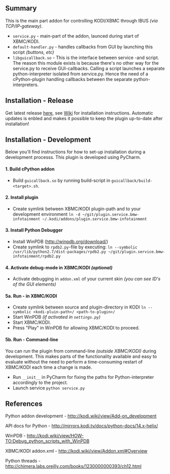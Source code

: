 ## Summary

This is the main part addon for controlling KODI/XBMC through IBUS *(via TCP/IP-gateway)*.

- `service.py` - main-part of the addon, launced during start of XBMC/KODI.
- `default-handler.py` - handles callbacks from GUI by launching this script *(buttons, etc)*
- `libguicallback.so` - This is the interface between service -and script. The reason this module exists is 
because there's no other way for the service.py to receive GUI-callbacks. Calling a script launches a 
separate python-interpreter isolated from service.py. Hence the need of a cPython-plugin handling callbacks between the separate python-interpreters.

## Installation - Release

Get latest release [here](http://deploy.one-infiniteloop.com/kodi/release/), see [Wiki](http://git.one-infiniteloop.com/larsa/bmw-infotainment/wikis/home) for installation instructions. Automatic updates is enbled
 and makes it possible to keep the plugin up-to-date after installation!

## Installation - Development

Below you'll find instructions for how to set-up installation during a development processs. This plugin
is developed using PyCharm.

#### 1. Build cPython addon

- Build `guicallback.so` by running build-script in `guicallback/build-<target>.sh`.

#### 2. Install plugin

- Create symlink between XBMC/KODI plugin-path and to your development environment `ln -d ~/git/plugin.service.bmw-infotainment ~/.kodi/addons/plugin.service.bmw-infotainment`

#### 3. Install Python Debugger

- Install WinPDB (http://winpdb.org/download/)
- Create symlink to `rpdb2.py`-file by executing: `ln --symbolic /usr/lib/python2.7/dist-packages/rpdb2.py ~/git/plugin.service.bmw-infotainment/rpdb2.py`

#### 4. Activate debug-mode in XBMC/KODI *(optional)*
- Activate debugging in `addon.xml` of your current skin *(you can see ID's of the GUI elements)*

#### 5a. Run - in XBMC/KODI
- Create symlink between source and plugin-directory in KODI `ln --symbolic <kodi-pluin-path>/ <path-to-plugin>/`
- Start WinPDB *(if activated in `settings.py`)*
- Start XBMC/KODI. 
- Press "Play" in WinPDB for allowing XBMC/KODI to proceed.

#### 5b. Run - Command-line
You can run the plugin from command-line *(outside XBMC/KODI)* during development. This makes parts of the functionality available and easy to evaluate without the need to perform a time-consuming restart of XBMC/KODI each time a change is made.

- Run `__init__`  in PyCharm for fixing the paths for Python-interpreter accordingly to the project.
- Launch service `python service.py` 

## References

Python addon development - http://kodi.wiki/view/Add-on_development

API docs for Python - http://mirrors.kodi.tv/docs/python-docs/14.x-helix/

WinPDB - http://kodi.wiki/view/HOW-TO:Debug_python_scripts_with_WinPDB

XBMC/KODI addon.xml - http://kodi.wiki/view/Addon.xml#Overview

Python threads - http://chimera.labs.oreilly.com/books/1230000000393/ch12.html

